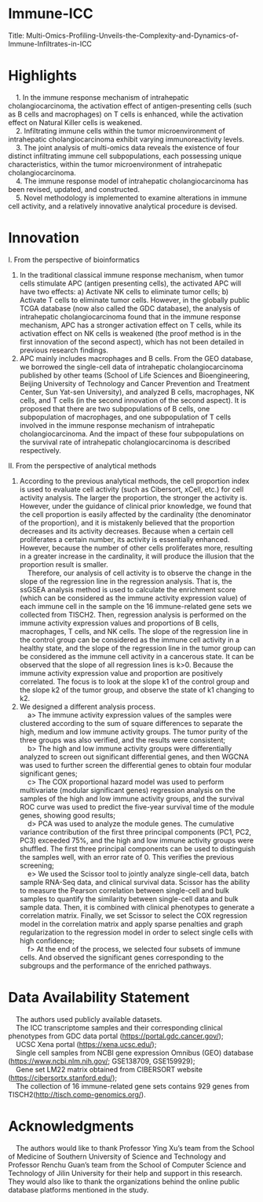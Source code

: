 # Immune-ICC
Title: Multi-Omics-Profiling-Unveils-the-Complexity-and-Dynamics-of-Immune-Infiltrates-in-ICC

# Highlights
&nbsp;&nbsp;&nbsp;&nbsp;1. In the immune response mechanism of intrahepatic cholangiocarcinoma, the activation effect of antigen-presenting cells (such as B cells and macrophages) on T cells is enhanced, while the activation effect on Natural Killer cells is weakened.<br>
&nbsp;&nbsp;&nbsp;&nbsp;2. Infiltrating immune cells within the tumor microenvironment of intrahepatic cholangiocarcinoma exhibit varying immunoreactivity levels.<br>
&nbsp;&nbsp;&nbsp;&nbsp;3. The joint analysis of multi-omics data reveals the existence of four distinct infiltrating immune cell subpopulations, each possessing unique characteristics, within the tumor microenvironment of intrahepatic cholangiocarcinoma.<br>
&nbsp;&nbsp;&nbsp;&nbsp;4. The immune response model of intrahepatic cholangiocarcinoma has been revised, updated, and constructed.<br>
&nbsp;&nbsp;&nbsp;&nbsp;5. Novel methodology is implemented to examine alterations in immune cell activity, and a relatively innovative analytical procedure is devised.

# Innovation
I. From the perspective of bioinformatics
1) In the traditional classical immune response mechanism, when tumor cells stimulate APC (antigen presenting cells), the activated APC will have two effects: a) Activate NK cells to eliminate tumor cells; b) Activate T cells to eliminate tumor cells. However, in the globally public TCGA database (now also called the GDC database), the analysis of intrahepatic cholangiocarcinoma found that in the immune response mechanism, APC has a stronger activation effect on T cells, while its activation effect on NK cells is weakened (the proof method is in the first innovation of the second aspect), which has not been detailed in previous research findings.
2) APC mainly includes macrophages and B cells. From the GEO database, we borrowed the single-cell data of intrahepatic cholangiocarcinoma published by other teams (School of Life Sciences and Bioengineering, Beijing University of Technology and Cancer Prevention and Treatment Center, Sun Yat-sen University), and analyzed B cells, macrophages, NK cells, and T cells (in the second innovation of the second aspect). It is proposed that there are two subpopulations of B cells, one subpopulation of macrophages, and one subpopulation of T cells involved in the immune response mechanism of intrahepatic cholangiocarcinoma. And the impact of these four subpopulations on the survival rate of intrahepatic cholangiocarcinoma is described respectively.

II. From the perspective of analytical methods
1) According to the previous analytical methods, the cell proportion index is used to evaluate cell activity (such as Cibersort, xCell, etc.) for cell activity analysis. The larger the proportion, the stronger the activity is. However, under the guidance of clinical prior knowledge, we found that the cell proportion is easily affected by the cardinality (the denominator of the proportion), and it is mistakenly believed that the proportion decreases and its activity decreases. Because when a certain cell proliferates a certain number, its activity is essentially enhanced. However, because the number of other cells proliferates more, resulting in a greater increase in the cardinality, it will produce the illusion that the proportion result is smaller.  
&nbsp;&nbsp;&nbsp;&nbsp;Therefore, our analysis of cell activity is to observe the change in the slope of the regression line in the regression analysis. That is, the ssGSEA analysis method is used to calculate the enrichment score (which can be considered as the immune activity expression value) of each immune cell in the sample on the 16 immune-related gene sets we collected from TISCH2. Then, regression analysis is performed on the immune activity expression values ​​and proportions of B cells, macrophages, T cells, and NK cells. The slope of the regression line in the control group can be considered as the immune cell activity in a healthy state, and the slope of the regression line in the tumor group can be considered as the immune cell activity in a cancerous state. It can be observed that the slope of all regression lines is k>0. Because the immune activity expression value and proportion are positively correlated. The focus is to look at the slope k1 of the control group and the slope k2 of the tumor group, and observe the state of k1 changing to k2.  
2) We designed a different analysis process.  
&nbsp;&nbsp;&nbsp;&nbsp;a> The immune activity expression values ​​of the samples were clustered according to the sum of square differences to separate the high, medium and low immune activity groups. The tumor purity of the three groups was also verified, and the results were consistent;<br>
&nbsp;&nbsp;&nbsp;&nbsp;b> The high and low immune activity groups were differentially analyzed to screen out significant differential genes, and then WGCNA was used to further screen the differential genes to obtain four modular significant genes;<br>
&nbsp;&nbsp;&nbsp;&nbsp;c> The COX proportional hazard model was used to perform multivariate (modular significant genes) regression analysis on the samples of the high and low immune activity groups, and the survival ROC curve was used to predict the five-year survival time of the module genes, showing good results;<br>
&nbsp;&nbsp;&nbsp;&nbsp;d> PCA was used to analyze the module genes. The cumulative variance contribution of the first three principal components (PC1, PC2, PC3) exceeded 75%, and the high and low immune activity groups were shuffled. The first three principal components can be used to distinguish the samples well, with an error rate of 0. This verifies the previous screening;<br>
&nbsp;&nbsp;&nbsp;&nbsp;e> We used the Scissor tool to jointly analyze single-cell data, batch sample RNA-Seq data, and clinical survival data. Scissor has the ability to measure the Pearson correlation between single-cell and bulk samples to quantify the similarity between single-cell data and bulk sample data. Then, it is combined with clinical phenotypes to generate a correlation matrix. Finally, we set Scissor to select the COX regression model in the correlation matrix and apply sparse penalties and graph regularization to the regression model in order to select single cells with high confidence;<br>
&nbsp;&nbsp;&nbsp;&nbsp;f> At the end of the process, we selected four subsets of immune cells. And observed the significant genes corresponding to the subgroups and the performance of the enriched pathways.

# Data Availability Statement
&nbsp;&nbsp;&nbsp;&nbsp;The authors used publicly available datasets.<br>
&nbsp;&nbsp;&nbsp;&nbsp;The ICC transcriptome samples and their corresponding clinical phenotypes from GDC data portal (https://portal.gdc.cancer.gov/);<br>
&nbsp;&nbsp;&nbsp;&nbsp;UCSC Xena portal (https://xena.ucsc.edu/);<br>
&nbsp;&nbsp;&nbsp;&nbsp;Single cell samples from NCBI gene expression Omnibus (GEO) database (https://www.ncbi.nlm.nih.gov/; GSE138709, GSE159929);<br>
&nbsp;&nbsp;&nbsp;&nbsp;Gene set LM22 matrix obtained from CIBERSORT website (https://cibersortx.stanford.edu/);<br>
&nbsp;&nbsp;&nbsp;&nbsp;The collection of 16 immune-related gene sets contains 929 genes from TISCH2(http://tisch.comp-genomics.org/).

# Acknowledgments
&nbsp;&nbsp;&nbsp;&nbsp;The authors would like to thank Professor Ying Xu’s team from the School of Medicine of Southern University of Science and Technology and Professor Renchu Guan’s team from the School of Computer Science and Technology of Jilin University for their help and support in this research. They would also like to thank the organizations behind the online public database platforms mentioned in the study.

